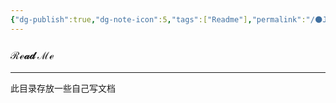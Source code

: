 ```yaml
---
{"dg-publish":true,"dg-note-icon":5,"tags":["Readme"],"permalink":"/🌑Journal_手札/Journal_readme/","dgPassFrontmatter":true,"noteIcon":5,"created":"2024-08-24T23:03:54.803+08:00","updated":"2024-08-26T19:32:14.884+08:00"}
---
```


### ℛℯ𝒶𝒹 ℳℯ
--- 
此目录存放一些自己写文档
